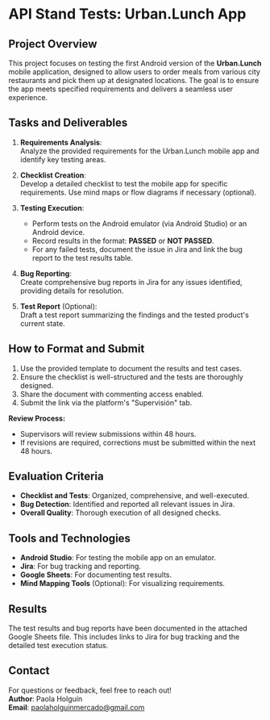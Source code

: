 # API Stand Tests: Urban.Lunch App

## Project Overview

This project focuses on testing the first Android version of the **Urban.Lunch** mobile application, designed to allow users to order meals from various city restaurants and pick them up at designated locations. The goal is to ensure the app meets specified requirements and delivers a seamless user experience.

## Tasks and Deliverables

1. **Requirements Analysis**:  
   Analyze the provided requirements for the Urban.Lunch mobile app and identify key testing areas.

2. **Checklist Creation**:  
   Develop a detailed checklist to test the mobile app for specific requirements. Use mind maps or flow diagrams if necessary (optional).

3. **Testing Execution**:  
   - Perform tests on the Android emulator (via Android Studio) or an Android device.  
   - Record results in the format: **PASSED** or **NOT PASSED**.  
   - For any failed tests, document the issue in Jira and link the bug report to the test results table.

4. **Bug Reporting**:  
   Create comprehensive bug reports in Jira for any issues identified, providing details for resolution.

5. **Test Report** (Optional):  
   Draft a test report summarizing the findings and the tested product's current state.

## How to Format and Submit

1. Use the provided template to document the results and test cases.  
2. Ensure the checklist is well-structured and the tests are thoroughly designed.  
3. Share the document with commenting access enabled.  
4. Submit the link via the platform's "Supervisión" tab.  

**Review Process:**  
- Supervisors will review submissions within 48 hours.  
- If revisions are required, corrections must be submitted within the next 48 hours.

## Evaluation Criteria

- **Checklist and Tests**: Organized, comprehensive, and well-executed.  
- **Bug Detection**: Identified and reported all relevant issues in Jira.  
- **Overall Quality**: Thorough execution of all designed checks.

## Tools and Technologies

- **Android Studio**: For testing the mobile app on an emulator.  
- **Jira**: For bug tracking and reporting.  
- **Google Sheets**: For documenting test results.  
- **Mind Mapping Tools** (Optional): For visualizing requirements.

## Results

The test results and bug reports have been documented in the attached Google Sheets file. This includes links to Jira for bug tracking and the detailed test execution status.

## Contact

For questions or feedback, feel free to reach out!  
**Author**: Paola Holguín  
**Email**: paolaholguinmercado@gmail.com  
